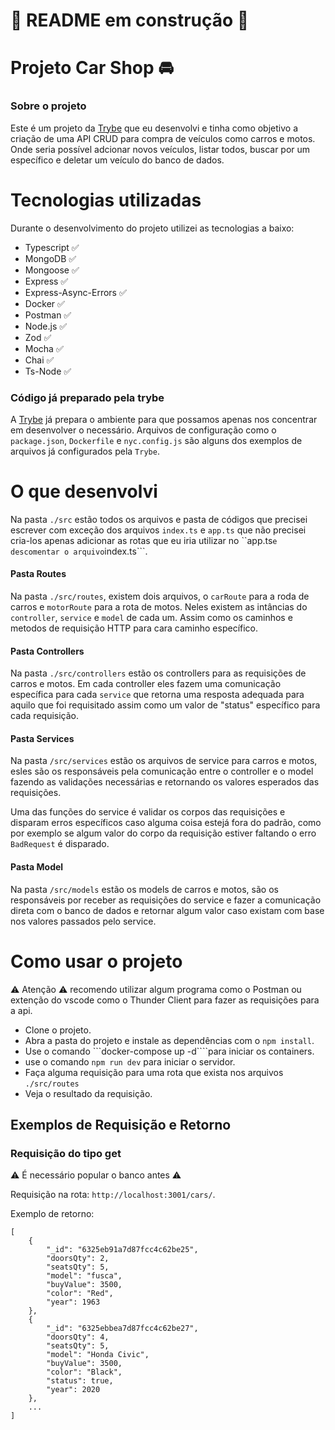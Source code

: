 <h1> 🚧 README em construção 🚧 </h1>

<h1> Projeto Car Shop 🚘 </h1>

<h3> Sobre o projeto </h3>

Este é um projeto da <a href="https://www.betrybe.com/">Trybe</a> que eu desenvolvi e tinha como objetivo a criação de uma API CRUD para compra de veículos como carros e motos. Onde seria possível adcionar novos veículos, listar todos, buscar por um específico e deletar um veículo do banco de dados.

<h1> Tecnologias utilizadas </h1>

Durante o desenvolvimento do projeto utilizei as tecnologias a baixo:

* Typescript ✅
* MongoDB ✅
* Mongoose ✅
* Express ✅
* Express-Async-Errors ✅
* Docker ✅
* Postman ✅
* Node.js ✅
* Zod ✅
* Mocha ✅
* Chai ✅
* Ts-Node ✅

<h3 style={}> Código já preparado pela trybe  </h3>

  A <a href="https://www.betrybe.com/">Trybe</a> já prepara o ambiente para que possamos apenas nos concentrar em desenvolver o necessário. Arquivos de configuração como o ```package.json```, ```Dockerfile``` e ```nyc.config.js``` são alguns dos exemplos de arquivos já configurados pela ```Trybe```.


<h1>O que desenvolvi</h1>

Na pasta ```./src``` estão todos os arquivos e pasta de códigos que precisei escrever com exceção dos arquivos ```index.ts``` e ```app.ts``` que não precisei cria-los apenas adicionar as rotas que eu iria utilizar no ``app.ts``` e descomentar o arquivo ```index.ts```.

<h4> Pasta Routes </h4>

Na pasta ```./src/routes```, existem dois arquivos, o ```carRoute``` para a roda de carros e ```motorRoute``` para a rota de motos. Neles existem as intâncias do ```controller```, ```service``` e ```model``` de cada um. Assim como os caminhos e metodos de requisição HTTP para cara caminho específico.

<h4> Pasta Controllers </h4>

Na pasta ```./src/controllers``` estão os controllers para as requisições de carros e motos. Em cada controller eles fazem uma comunicação específica para cada ```service``` que retorna uma resposta adequada para aquilo que foi requisitado assim como um valor de "status" específico para cada requisição.

<h4> Pasta Services </h4>

Na pasta ```/src/services``` estão os arquivos de service para carros e motos, esles são os responsáveis pela comunicação entre o controller e o model fazendo as validações necessárias e retornando os valores esperados das requisições.

Uma das funções do service é validar os corpos das requisições e disparam erros específicos caso alguma coisa estejá fora do padrão, como por exemplo se algum valor do corpo da requisição estiver faltando o erro ```BadRequest``` é disparado. 

<h4> Pasta Model </h4>

Na pasta ```/src/models``` estão os models de carros e motos, são os responsáveis por receber as requisições do service e fazer a comunicação direta com o banco de dados e retornar algum valor caso existam com base nos valores passados pelo service.

<h1> Como usar o projeto </h1>

⚠️ Atenção ⚠️ recomendo utilizar algum programa como o Postman ou extenção do vscode como o Thunder Client para fazer as requisições para a api.

* Clone o projeto.
* Abra a pasta do projeto e instale as dependências com o ```npm install```.
* Use o comando ```docker-compose up -d````para iniciar os containers.
* use o comando ```npm run dev``` para iniciar o servidor.
* Faça alguma requisição para uma rota que exista nos arquivos ```./src/routes```
* Veja o resultado da requisição.

<h2> Exemplos de Requisição e Retorno </h3>

<h3> Requisição do tipo get </h3>

⚠️ É necessário popular o banco antes ⚠️

Requisição na rota: ```http://localhost:3001/cars/```.

Exemplo de retorno: 

```
[
    {
        "_id": "6325eb91a7d87fcc4c62be25",
        "doorsQty": 2,
        "seatsQty": 5,
        "model": "fusca",
        "buyValue": 3500,
        "color": "Red",
        "year": 1963
    },
    {
        "_id": "6325ebbea7d87fcc4c62be27",
        "doorsQty": 4,
        "seatsQty": 5,
        "model": "Honda Civic",
        "buyValue": 3500,
        "color": "Black",
        "status": true,
        "year": 2020
    },
    ...
]
```
